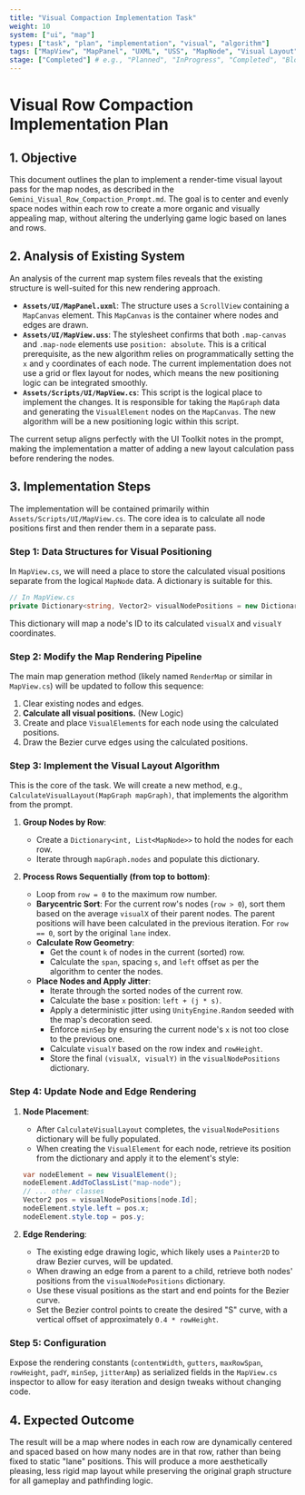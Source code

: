 ```yaml
---
title: "Visual Compaction Implementation Task"
weight: 10
system: ["ui", "map"]
types: ["task", "plan", "implementation", "visual", "algorithm"]
tags: ["MapView", "MapPanel", "UXML", "USS", "MapNode", "Visual Layout", "Barycentric Sort", "Bezier Curve", "UI Toolkit"]
stage: ["Completed"] # e.g., "Planned", "InProgress", "Completed", "Blocked"
---
```


# Visual Row Compaction Implementation Plan

## 1. Objective

This document outlines the plan to implement a render-time visual layout pass for the map nodes, as described in the `Gemini_Visual_Row_Compaction_Prompt.md`. The goal is to center and evenly space nodes within each row to create a more organic and visually appealing map, without altering the underlying game logic based on lanes and rows.

## 2. Analysis of Existing System

An analysis of the current map system files reveals that the existing structure is well-suited for this new rendering approach.

*   **`Assets/UI/MapPanel.uxml`**: The structure uses a `ScrollView` containing a `MapCanvas` element. This `MapCanvas` is the container where nodes and edges are drawn.
*   **`Assets/UI/MapView.uss`**: The stylesheet confirms that both `.map-canvas` and `.map-node` elements use `position: absolute`. This is a critical prerequisite, as the new algorithm relies on programmatically setting the `x` and `y` coordinates of each node. The current implementation does not use a grid or flex layout for nodes, which means the new positioning logic can be integrated smoothly.
*   **`Assets/Scripts/UI/MapView.cs`**: This script is the logical place to implement the changes. It is responsible for taking the `MapGraph` data and generating the `VisualElement` nodes on the `MapCanvas`. The new algorithm will be a new positioning logic within this script.

The current setup aligns perfectly with the UI Toolkit notes in the prompt, making the implementation a matter of adding a new layout calculation pass before rendering the nodes.

## 3. Implementation Steps

The implementation will be contained primarily within `Assets/Scripts/UI/MapView.cs`. The core idea is to calculate all node positions first and then render them in a separate pass.

### Step 1: Data Structures for Visual Positioning

In `MapView.cs`, we will need a place to store the calculated visual positions separate from the logical `MapNode` data. A dictionary is suitable for this.

```csharp
// In MapView.cs
private Dictionary<string, Vector2> visualNodePositions = new Dictionary<string, Vector2>();
```

This dictionary will map a node's ID to its calculated `visualX` and `visualY` coordinates.

### Step 2: Modify the Map Rendering Pipeline

The main map generation method (likely named `RenderMap` or similar in `MapView.cs`) will be updated to follow this sequence:
1.  Clear existing nodes and edges.
2.  **Calculate all visual positions.** (New Logic)
3.  Create and place `VisualElement`s for each node using the calculated positions.
4.  Draw the Bezier curve edges using the calculated positions.

### Step 3: Implement the Visual Layout Algorithm

This is the core of the task. We will create a new method, e.g., `CalculateVisualLayout(MapGraph mapGraph)`, that implements the algorithm from the prompt.

1.  **Group Nodes by Row**:
    *   Create a `Dictionary<int, List<MapNode>>` to hold the nodes for each row.
    *   Iterate through `mapGraph.nodes` and populate this dictionary.

2.  **Process Rows Sequentially (from top to bottom)**:
    *   Loop from `row = 0` to the maximum row number.
    *   **Barycentric Sort**: For the current row's nodes (`row > 0`), sort them based on the average `visualX` of their parent nodes. The parent positions will have been calculated in the previous iteration. For `row == 0`, sort by the original `lane` index.
    *   **Calculate Row Geometry**:
        *   Get the count `k` of nodes in the current (sorted) row.
        *   Calculate the `span`, spacing `s`, and `left` offset as per the algorithm to center the nodes.
    *   **Place Nodes and Apply Jitter**:
        *   Iterate through the sorted nodes of the current row.
        *   Calculate the base `x` position: `left + (j * s)`.
        *   Apply a deterministic jitter using `UnityEngine.Random` seeded with the map's decoration seed.
        *   Enforce `minSep` by ensuring the current node's `x` is not too close to the previous one.
        *   Calculate `visualY` based on the row index and `rowHeight`.
        *   Store the final `(visualX, visualY)` in the `visualNodePositions` dictionary.

### Step 4: Update Node and Edge Rendering

1.  **Node Placement**:
    *   After `CalculateVisualLayout` completes, the `visualNodePositions` dictionary will be fully populated.
    *   When creating the `VisualElement` for each node, retrieve its position from the dictionary and apply it to the element's style:
      ```csharp
      var nodeElement = new VisualElement();
      nodeElement.AddToClassList("map-node");
      // ... other classes
      Vector2 pos = visualNodePositions[node.Id];
      nodeElement.style.left = pos.x;
      nodeElement.style.top = pos.y;
      ```

2.  **Edge Rendering**:
    *   The existing edge drawing logic, which likely uses a `Painter2D` to draw Bezier curves, will be updated.
    *   When drawing an edge from a parent to a child, retrieve both nodes' positions from the `visualNodePositions` dictionary.
    *   Use these visual positions as the start and end points for the Bezier curve.
    *   Set the Bezier control points to create the desired "S" curve, with a vertical offset of approximately `0.4 * rowHeight`.

### Step 5: Configuration

Expose the rendering constants (`contentWidth`, `gutters`, `maxRowSpan`, `rowHeight`, `padY`, `minSep`, `jitterAmp`) as serialized fields in the `MapView.cs` inspector to allow for easy iteration and design tweaks without changing code.

## 4. Expected Outcome

The result will be a map where nodes in each row are dynamically centered and spaced based on how many nodes are in that row, rather than being fixed to static "lane" positions. This will produce a more aesthetically pleasing, less rigid map layout while preserving the original graph structure for all gameplay and pathfinding logic.
